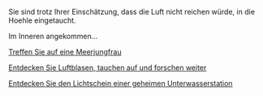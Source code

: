 Sie sind trotz Ihrer Einschätzung, dass die Luft nicht reichen würde, in die Hoehle eingetaucht.

Im Inneren angekommen...


[Treffen Sie auf eine Meerjungfrau](Meerjungfrau/meerjungfrau.md)

[Entdecken Sie Luftblasen, tauchen auf und forschen weiter](Luftblase/luftblase.md)

[Entdecken Sie den Lichtschein einer geheimen Unterwasserstation](Unterwasserstation/unterwasserstation.md)